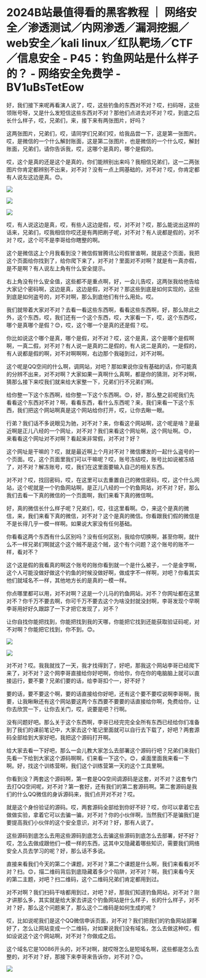 # 2024B站最值得看的黑客教程 ｜ 网络安全／渗透测试／内网渗透／漏洞挖掘／web安全／kali linux／红队靶场／CTF／信息安全 - P45：钓鱼网站是什么样子的？ - 网络安全免费学 - BV1uBsTetEow

好，我们接下来呢再看演人说了，哎，这些钓鱼的东西对不对？哎，扫码呀，这些领账号呀，又是什么发短信这些东西对不对？那他们点进去对不对？哎，到底之后长什么样子，哎，兄弟们，来，接下来有两张图片，好吗？

这两张图片，兄弟们，哎，请同学们兄弟们哎，给我品尝一下，这是第一张图片。哎，是微信的一个什么解封账面，这是第二张图片，也是微信的一个什么哎，解封账面，兄弟们，请你告诉我，哎，这哪个是真的，哪个是假的。

哎，这个是真的还是这个是真的，你们能辨别出来吗？我相信兄弟们，这一二两张图片你肯定都辨别不出来，对不对？没有一点上网基础的，对不对？哎，你肯定都有人说左这边是真。😊。



![](img/4127ba0642f68ed311735a93498aff65_1.png)

![](img/4127ba0642f68ed311735a93498aff65_2.png)

![](img/4127ba0642f68ed311735a93498aff65_3.png)

哎，有人说这边是真，哎，有些人这边是假，哎，对不对？哎，那么能说出这样的话来，兄弟们，哎我相信你哎还是有两把刷子呢，对不对？有人说都是假的，对不对？哎，这个可不是李哥给你瞎整的啊。

这个是微信这上个月我看到没？微信假冒腾讯公司假冒谁啊，就是这个页面，我把这个页面给你找到了，给你爬下来了，对不对？里面对不对啊？就是有一真亦假，是不是啊？有人说左上角有什么安全提示。

右上角没有什么安全值，这些都不是重点啊，好，一会儿告哎，这两张我给他告给大家记个密码啊，这边是真，这边是假，对不对？那这些到底是如何实现的，这些到底是如何盗号的，对不对啊，那么到底他们有什么用处。哎。

我们就带着大家对不对？去看一看这些东西啊，看看这些东西啊，好，那么除此之外，这个东西，哎，我们还有一个这个东西，哎，大家看一下，哎，这个东西哎，哪个是真哪个是假？😊，哎，这个哪一个是真的还是假？哎。

你比如说这个哪个是真，哪个是假，对不对？哎，这个是真，这个是哪个是假啊啊，一真二假，对不对？有人说一是真的二是假的，有人说二是真的，一是假的，有人说都是假的啊，对不对啊啊啊，右边那个我碰到过，对不对啊。

这个呢是QQ空间的什么啊，调网站，对吧？那如果说你没有基础的话，你可能真的分辨不出来，对不对啊？大家如果一真啊什么真啊，都是你的猜测，对不对啊，猜那么接下来哎我们就来给大家整一下，兄弟们行不兄弟们啊。

给你整一下这个东西啊，给你整一下这个东西啊。😊，好，那么整之前呢我们先看看这个东西对不对？啊，看看东西，看什么东西呢？来，我们来看一下这个东西，我们把这个网站啊真是这个网站给你打开，哎，让你去瞅一眼。

行弟？我们话不多说眼见为驰，对不对？来，你看这个网站啊，这个呢是啥？是最近啊是正儿八经的一个网址，对不对？我们来看这个网址啊，这个网址啊。😊，来看看这个网址对不对啊？看起来非常假，对不对？好？

这个网址是干嘛的？哎，就是最近啊上个月对不对？微信爆发的一起什么盗号的一个页面。哎，这个页面里我们可以干嘛呢？哎，账号冻结哎，账号比如说被冻结了，对不对？解冻账号，哎，我们在这里面要输入自己的相关东西。

对不对？哎，找回密码，哎，在这里可以去重置自己的微信密码，哎，这个什么网站，这个呢就是一个钓鱼网站啊，是正儿八经的一个钓鱼网站，对不对？好，那么我们去看一下真的微信的一个页面啊，我们来看下真的微信啊。

好，真的微信长什么样子呢？兄弟们，哎，往这里看啊。😊，来这个是真的微信，来，我们来看下真的微信，对不对？这个是真的微信。你看跟我们假的微信是不是长得几乎一模一样啊。如果说大家没有任何基础。

你看看这两个东西有什么区别吗？没有任何区别，我给你切换啊，甚至你啊，就什么不一样兄弟们啊就这个这个贼不是这个贼，这个有个问题？这个账号的账不一样，看对不？

这个这是假的我看真的啊这个账号的账你看到就一个是什么被子，一个是金字啊，这个人可能没做好做这个钓鱼的时候没做好啊，做成字不一样啊，对吧？你看其实他们就域名不一样，其他地方长的是真的一模一样。

你点哪里都可以用，对不对啊？这是一个儿马的钓鱼网站，对不？你网址都在这里对不？你千万不要去啊，你可千万不要去这个为啥没封就没封啊，李哥发现个早啊李哥用好好久跟踪了一下才把它发现了，对不？

让你自找你能把找到，你能把找到我的天哪，你能把它找到还能获取验证码呢，对不对啊？你能把它找到，你不到。😊。



![](img/4127ba0642f68ed311735a93498aff65_5.png)

![](img/4127ba0642f68ed311735a93498aff65_6.png)

对不对？哎。我我就找了一天，我才找得到了，好吧，那我这个网站李哥已经爬下来了，对不对？这个网李哥直接给你好吧啊，你给你，你在你的电脑脑上就可以直接运行，要不要？兄弟们要的话，给李哥扣个一，好不好？

要的话，要不要这个啊，要的话直接给你好吧，还有这个要不要哎说啊李哥啊，我要，让我瞅瞅还有这个网站要这两个东西要不要要的话直接给你啊，免费给你，让你去欣赏一下，让你去关门，哎，说要是吧？行啊。

没有问题好吧。那么关于这个东西啊，李哥已经完完全全所有东西已经给你们准备到了我们的课前笔记中，大家去这个笔记里面就可以自行去下载了，好吧？两套源码全部给到大家好吧，我把这个源码打开啊。

给大家去看一下好吧，那么一会儿教大家怎么去部署这个源码行吧？兄弟们来我们先看一下给到大家这个源码啊啊，们来看一下这个。😊，桌面里面我来看一下啊。好，找这个训练营啊，我们这个训练营第一天的这个工具里啊。

你看到没？两套这个源码啊，第一套是QQ空间调源码是这套，对不对？这套专门去打QQ空间呢，对不对？第一套好，还有我们的第二套源码啊。第二套源码是我们的什么QQ微信的身诉源码来，我们点开对不对？哎。

就是这个身份验证的源码。哎，两套源码全部给到你好不好？哎，你可以拿着它去做做实验，拿着它可以去骗一骗，对不对？你的小伙伴啊，当然我们不是骗我们是要提高我们小伙伴的这个安全意识，对不对？好，那有人说了。

这些源码到底怎么去用这些源码到底怎么去骗这些源码到底怎么去部署，好不好？哎，怎么去做成跟他们一模一样的东西，这其中又隐藏着哪些知识，需要我们网络安全人员去学习的呢？好，那么话不多说。

直接来看我们今天的第二个课题，对不对？第二个课题是什么啊，我们来看看对不对？扫。😊，描二维码背后到底隐藏着多少个陷阱，对不对？啊，我们来看今天的第二主题，对吧？扫二维码，这个二维码兄弟们肯定都用到过。

对不对啊？我们扫码干啥都用到过，对吧？好，那我们知道钓鱼网站，对不对？刚才讲那么多，其实就是给大家去讲这个钓鱼网站是什么样子，长的什么样子，对不对？好，那么这个问题来了，那么这个二维码是如何生成的呢？

哎，比如说呢我们是这个QQ微信申诉页面，对不对？我们把我们的钓鱼网站部署好了，怎么让网站变成一个二维码，对如果说我们没有域名，怎么去做这种哎，假如设说这个这个网站啊，对不对？你做成之后。

这个域名它是10086开头的，对不对啊，就哎呀怎么是短域名啊，这些都是怎么去整的，对不对？好，那接下来李哥来告诉你，对不对？😊。



![](img/4127ba0642f68ed311735a93498aff65_8.png)